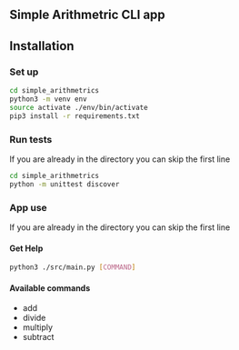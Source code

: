 ## Simple Arithmetric CLI app

## Installation
### Set up
```bash
cd simple_arithmetrics
python3 -m venv env
source activate ./env/bin/activate
pip3 install -r requirements.txt
```

### Run tests
If you are already in the directory you can skip the first line
```bash
cd simple_arithmetrics
python -m unittest discover
```

### App use
If you are already in the directory you can skip the first line

#### Get Help
```bash
python3 ./src/main.py [COMMAND]

```

#### Available commands
- add
- divide
- multiply
- subtract

